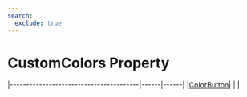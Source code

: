 ```yaml
---
search:
  exclude: true
---
```


<h1 class="heading"><span class="name">CustomColors Property</span></h1>

|----------------------------------------|------|------|
|[ColorButton](../objects/colorbutton.md)|&nbsp;|&nbsp;|
